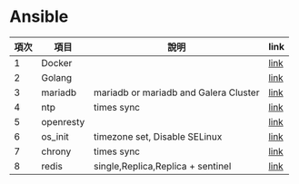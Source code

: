 # Ansible 



|項次 | 項目 | 說明|link|
| --  | --- | --- |---|
| 1| Docker|  |[link](https://github.com/vincent119/ansible-work/tree/main/roles/Docker) |
|2| Golang| |[link](https://github.com/vincent119/ansible-work/tree/main/roles/Go)  |
|3| mariadb| mariadb or mariadb and Galera Cluster|[link](https://github.com/vincent119/ansible-work/tree/main/roles/mariadb) |
|4| ntp |times sync | [link](https://github.com/vincent119/ansible-work/tree/main/roles/ntp)|
|5| openresty| |[link](https://github.com/vincent119/ansible-work/tree/main/roles/openresty) |
|6| os_init| timezone set, Disable SELinux |[link](https://github.com/vincent119/ansible-work/tree/main/roles/os_init) |
|7| chrony |  times sync | [link](https://github.com/vincent119/ansible-work/tree/main/roles/Chrony)|
|8| redis | single,Replica,Replica + sentinel    |  [link](https://github.com/vincent119/ansible-work/tree/main/roles/Redis) |